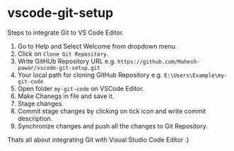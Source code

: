 # vscode-git-setup

Steps to integrate Git to VS Code Editor.

1. Go to Help and Select Welcome from dropdown menu.
2. Click on `Clone Git Repository`.
3. Write GitHUb Repository URL e.g. `https://github.com/Mahesh-pawar/vscode-git-setup.git`
4. Your local path for cloning GitHub Repository e.g. `E:\Users\Example\my-git-code`
5. Open folder `my-git-code` on VSCode Editor.
6. Make Chanegs in file and save it.
7. Stage changes.
8. Commit stage changes by clicking on tick icon and write commit description.
9. Synchronize changes and push all the changes to Git Repository.

Thats all about integrating Git with Visual Studio Code Editor :)
